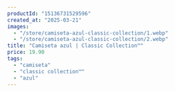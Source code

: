 ```yaml
---
productId: "15136731529596"
created_at: "2025-03-21"
images:
  - "/store/camiseta-azul-classic-collection/1.webp"
  - "/store/camiseta-azul-classic-collection/2.webp"
title: "Camiseta azul | Classic Collection™"
price: 19.90
tags:
  - "camiseta"
  - "classic collection™"
  - "azul"
---
```

